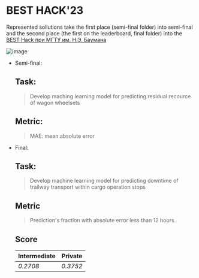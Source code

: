 # BEST HACK'23

Represented sollutions take the first place (semi-final folder) into semi-final and the second place (the first on the leaderboard, final folder) into the [BEST Hack при МГТУ им. Н.Э. Баумана](https://vk.com/besthack2023)

![image](https://i.ibb.co/x2JF24G/image.png)

- Semi-final:
  ## Task:
  > Develop maching learning model for predicting residual recource  of wagon wheelsets

  ## Metric:
  > MAE: mean absolute error
  
- Final:
  ## Task:
  > Develop machine learning model for predicting downtime of
  trailway transport within cargo operation stops

  ## Metric
  > Prediction's fraction with absolute error less than 12 hours.

  ## Score
  Intermediate | Private
  --- | ---
  *0.2708* | *0.3752*
